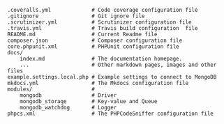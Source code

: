     .coveralls.yml             # Code coverage configuration file
    .gitignore                 # Git ignore file
    .scrutinizer.yml           # Scrutinizer configuration file
    .travis.yml                # Travis build configuration  file
    README.md                  # Current Readme file
    composer.json              # Composer configuration file
    core.phpunit.xml           # PHPUnit configuration file
    docs/
        index.md               # The documentation homepage.
        ...                    # Other markdown pages, images and other files
    example.settings.local.php # Example settings to connect to MongoDB
    mkdocs.yml                 # The Mkdocs configuration file
    modules/                   #
        mongodb                # Driver
        mongodb_storage        # Key-value and Queue
        mongodb_watchdog       # Logger
    phpcs.xml                  # The PHPCodeSniffer configuration file
